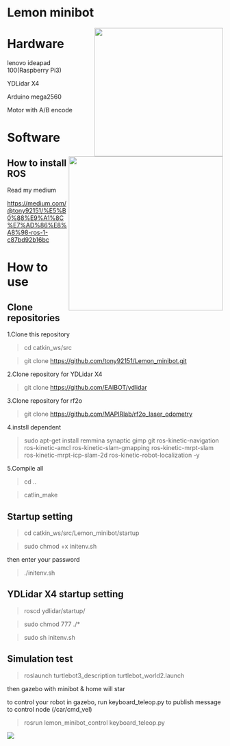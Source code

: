 # Lemon minibot

<img src="https://github.com/tony92151/Lemon_minibot/blob/master/image/IMG_3659.JPG" align="right" width="300"/>

<img src="https://github.com/tony92151/Lemon_minibot/blob/master/image/gazebo_home.png" align="right" width="360"/>

# Hardware

lenovo ideapad 100(Raspberry Pi3)

YDLidar X4

Arduino mega2560

Motor with A/B encode

# Software

## How to install ROS

Read my medium

https://medium.com/@tony92151/%E5%B0%88%E9%A1%8C%E7%AD%86%E8%A8%98-ros-1-c87bd92b16bc


# How to use

## Clone repositories

1.Clone this repository

> cd catkin_ws/src

> git clone https://github.com/tony92151/Lemon_minibot.git

2.Clone repository for YDLidar X4

> git clone https://github.com/EAIBOT/ydlidar

3.Clone repository for rf2o

> git clone https://github.com/MAPIRlab/rf2o_laser_odometry

4.instsll dependent

> sudo apt-get install remmina synaptic gimp git ros-kinetic-navigation ros-kinetic-amcl ros-kinetic-slam-gmapping ros-kinetic-mrpt-slam ros-kinetic-mrpt-icp-slam-2d ros-kinetic-robot-localization -y

5.Compile all

> cd ..

> catlin_make

## Startup setting

> cd catkin_ws/src/Lemon_minibot/startup

>sudo chmod +x initenv.sh

then enter your password

>./initenv.sh

## YDLidar X4 startup setting

> roscd ydlidar/startup/

> sudo chmod 777 ./*

> sudo sh initenv.sh

## Simulation test

> roslaunch turtlebot3_description turtlebot_world2.launch

then gazebo with minibot & home will star

to control your robot in gazebo, run keyboard_teleop.py to publish message to control node (/car/cmd_vel)

> rosrun lemon_minibot_control keyboard_teleop.py




[![](http://img.youtube.com/vi/WHaNt73xu4k/0.jpg)](http://www.youtube.com/watch?v=WHaNt73xu4k "demo video")
